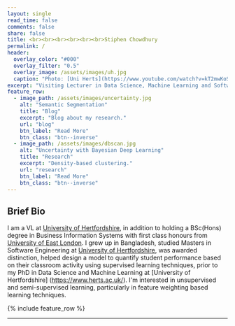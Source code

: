 ```yaml
---
layout: single
read_time: false
comments: false
share: false
title: <br><br><br><br><br><br>Stiphen Chowdhury
permalink: /
header:
  overlay_color: "#000"
  overlay_filter: "0.5"
  overlay_image: /assets/images/uh.jpg
  caption: "Photo: [Uni Herts](https://www.youtube.com/watch?v=kT2mwKoSPv0)"
excerpt: "Visiting Lecturer in Data Science, Machine Learning and Software Engineering at the University of Hertfordshire<br><br>"
feature_row:
  - image_path: /assets/images/uncertainty.jpg
    alt: "Semantic Segmentation"
    title: "Blog"
    excerpt: "Blog about my research."
    url: "blog"
    btn_label: "Read More"
    btn_class: "btn--inverse"
  - image_path: /assets/images/dbscan.jpg
    alt: "Uncertainty with Bayesian Deep Learning"
    title: "Research"
    excerpt: "Density-based clustering."
    url: "research"
    btn_label: "Read More"
    btn_class: "btn--inverse"
---
```


## Brief Bio

I am a VL at [University of Hertfordshire](https://www.herts.ac.uk/), in addition to holding a BSc(Hons) degree in Business Information Systems with first class honours from [University of East London](https://www.uel.ac.uk/). I grew up in Bangladesh, studied Masters in Software Engineering at [University of Hertfordshire](https://www.herts.ac.uk/), was awarded distinction, helped design a model to quantify student performance based on their classroom activity using supervised learning techniques, prior to my PhD in Data Science and Machine Learning at [University of Hertfordshire] (https://www.herts.ac.uk/). I'm interested in unsupervised and semi-supervised learning, particularly in feature weighting based learning techniques.

<div id='featured'></div>

{% include feature_row %}

---